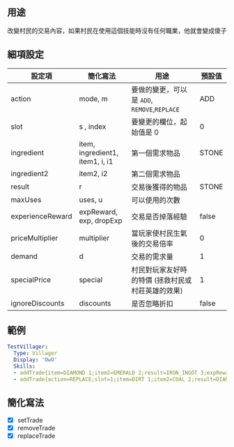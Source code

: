 ## 用途
改變村民的交易內容，如果村民在使用這個技能時沒有任何職業，他就會變成傻子


## 細項設定
| 設定項 | 簡化寫法 | 用途 | 預設值 |
|-----------|-----------|----------------------------------------------------------------------|---------|
| action| mode, m   | 要做的變更，可以是 `ADD`, `REMOVE`,`REPLACE`  | ADD |
| slot  | s , index | 要變更的欄位，起始值是 0| 0   |
| ingredient| item, ingredient1, item1, i, i1 | 第一個需求物品   | STONE   |
|ingredient2| item2, i2 | 第二個需求物品   | |
| result| r | 交易後獲得的物品| STONE   |
| maxUses   | uses, u   | 可以使用的次數   |<Max Int>|
| experienceReward | expReward, exp, dropExp | 交易是否掉落經驗 | false   |
| priceMultiplier|multiplier|當玩家使村民生氣後的交易倍率 |0 |
| demand| d | 交易的需求量 | 1   |
| specialPrice | special| 村民對玩家友好時的特價 (拯救村民或村莊英雄的效果) | 1   |
| ignoreDiscounts | discounts | 是否忽略折扣| false   |


## 範例
```yml
TestVillager:
  Type: Villager
  Display: 'OwO'
  Skills:
  - addTrade{item=DIAMOND 1;item2=EMERALD 2;result=IRON_INGOT 3;expReward=True;villExp=999;multiplier=0} @self ~onDamaged
  - addTrade{action=REPLACE;slot=1;item=DIRT 1;item2=COAL 2;result=DIAMOND_BLOCK 3;expReward=True;villExp=999;multiplier=0} @self ~onSignal:rev
```


## 簡化寫法
- [x] setTrade
- [x] removeTrade
- [x] replaceTrade